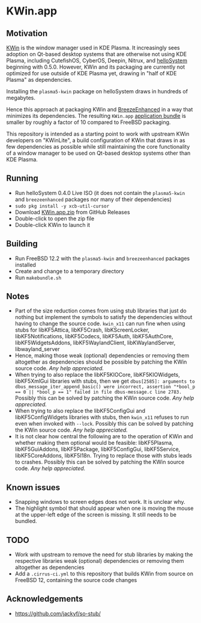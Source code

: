 # KWin.app

## Motivation

[KWin](https://userbase.kde.org/KWin/en) is the window manager used in KDE Plasma. It increasingly sees adoption on Qt-based desktop systems that are otherwise not using KDE Plasma, including CutefishOS, CyberOS, Deepin, Nitrux, and [helloSystem](hellosystem.github.io) beginning with 0.5.0. However, KWin and its packaging are currently not optimized for use outside of KDE Plasma yet, drawing in "half of KDE Plasma" as dependencies.

Installing the `plasma5-kwin` package on helloSystem draws in hundreds of megabytes. 

Hence this approach at packaging KWin and [BreezeEnhanced](https://github.com/helloSystem/BreezeEnhanced/) in a way that minimizes its dependencies. The resulting `KWin.app` [application bundle](https://hellosystem.github.io/docs/developer/application-bundles) is smaller by roughly a factor of 10 compared to FreeBSD packaging.

This repository is intended as a starting point to work with upstream KWin developers on "KWinLite", a build configuration of KWin that draws in as few dependencies as possible while still maintaining the core functionality of a window manager to be used on Qt-based desktop systems other than KDE Plasma.

## Running

* Run helloSystem 0.4.0 Live ISO (it does not contain the `plasma5-kwin` and `breezeenhanced` packages nor many of their dependencies)
* `sudo pkg install -y xcb-util-cursor`
* Download [KWin.app.zip](../../releases/download/latest/KWin.app.zip) from GitHub Releases
* Double-click to open the zip file
* Double-click KWin to launch it

## Building

* Run FreeBSD 12.2 with the `plasma5-kwin` and `breezeenhanced` packages installed
* Create and change to a temporary directory
* Run `makebundle.sh`

## Notes

* Part of the size reduction comes from using stub libraries that just do nothing but implement the symbols to satisfy the dependencies without having to change the source code. `kwin_x11` can run fine when using stubs for libKF5Attica, libKF5Crash, libKScreenLocker, libKF5Notifications, libKF5Codecs, libKF5Auth, libKF5AuthCore, libKF5WidgetsAddons, libKF5WaylandClient, libKWaylandServer, libwayland_server
* Hence, making those weak (optional) dependencies or removing them altogether as dependencies should be possible by patching the KWin source code. _Any help appreciated._
* When trying to also replace the libKF5KIOCore, libKF5KIOWidgets, libKF5XmlGui libraries with stubs, then we get `dbus[2585]: arguments to dbus_message_iter_append_basic() were incorrect, assertion "*bool_p == 0 || *bool_p == 1" failed in file dbus-message.c line 2783.` Possibly this can be solved by patching the KWin source code. _Any help appreciated._
* When trying to also replace the libKF5ConfigGui and libKF5ConfigWidgets libraries with stubs, then `kwin_x11` refuses to run even when invoked with `--lock`. Possibly this can be solved by patching the KWin source code. _Any help appreciated._
* It is not clear how central the following are to the operation of KWin and whether making them optional would be feasible: libKF5Plasma, libKF5GuiAddons, libKF5Package, libKF5ConfigGui, libKF5Service, libKF5CoreAddons, libKF5I18n. Trying to replace those with stubs leads to crashes. Possibly this can be solved by patching the KWin source code. _Any help appreciated._

## Known issues

* Snapping windows to screen edges does not work. It is unclear why.
* The highlight symbol that should appear when one is moving the mouse at the upper-left edge of the screen is missing. It still needs to be bundled.

## TODO

* Work with upstream to remove the need for stub libraries by making the respective libraries weak (optional) dependencies or removing them altogether as dependencies
* Add a `.cirrus-ci.yml` to this repository that builds KWin from source on FreeBSD 12, containing the source code changes

## Acknowledgements

* https://github.com/jackyf/so-stub/
